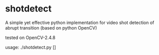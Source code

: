 # shotdetect

A simple yet effective python implementation for video shot detection of abrupt transition (based on python OpenCV)

tested on OpenCV-2.4.8

usage: ./shotdetect.py <video-path> [<key-frames-output-dir>]
